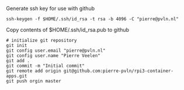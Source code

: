 Generate ssh key for use with github
```script
ssh-keygen -f $HOME/.ssh/id_rsa -t rsa -b 4096 -C "pierre@pvln.nl"
```
Copy contents of $HOME/.ssh/id_rsa.pub to github


```script
# initialize git repository
git init
git config user.email "pierre@pvln.nl"
git config user.name "Pierre Veelen"
git add .
git commit -m "Initial commit"
git remote add origin git@github.com:pierre-pvln/rpi3-container-apps.git
git push orgin master
```
